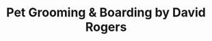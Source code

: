 ---
title: "Pet Grooming & Boarding by David Rogers"
url: /princeton/pet-grooming-und-boarding-by-david-rogers/
shop: Tiersalon
---